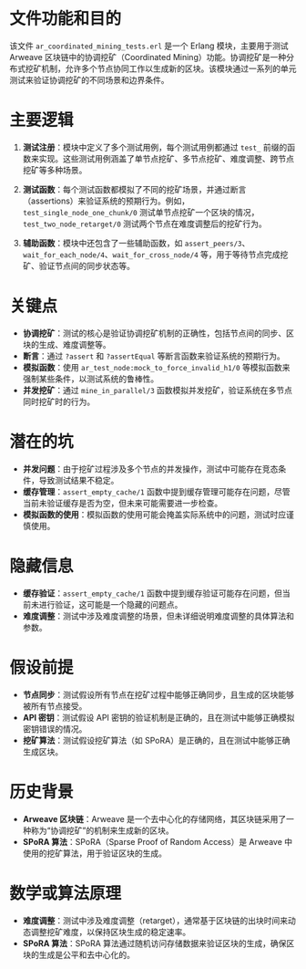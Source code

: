# 文件功能和目的

该文件 `ar_coordinated_mining_tests.erl` 是一个 Erlang 模块，主要用于测试 Arweave 区块链中的协调挖矿（Coordinated Mining）功能。协调挖矿是一种分布式挖矿机制，允许多个节点协同工作以生成新的区块。该模块通过一系列的单元测试来验证协调挖矿的不同场景和边界条件。

# 主要逻辑

1. **测试注册**：模块中定义了多个测试用例，每个测试用例都通过 `test_` 前缀的函数来实现。这些测试用例涵盖了单节点挖矿、多节点挖矿、难度调整、跨节点挖矿等多种场景。

2. **测试函数**：每个测试函数都模拟了不同的挖矿场景，并通过断言（assertions）来验证系统的预期行为。例如，`test_single_node_one_chunk/0` 测试单节点挖矿一个区块的情况，`test_two_node_retarget/0` 测试两个节点在难度调整后的挖矿行为。

3. **辅助函数**：模块中还包含了一些辅助函数，如 `assert_peers/3`、`wait_for_each_node/4`、`wait_for_cross_node/4` 等，用于等待节点完成挖矿、验证节点间的同步状态等。

# 关键点

- **协调挖矿**：测试的核心是验证协调挖矿机制的正确性，包括节点间的同步、区块的生成、难度调整等。
- **断言**：通过 `?assert` 和 `?assertEqual` 等断言函数来验证系统的预期行为。
- **模拟函数**：使用 `ar_test_node:mock_to_force_invalid_h1/0` 等模拟函数来强制某些条件，以测试系统的鲁棒性。
- **并发挖矿**：通过 `mine_in_parallel/3` 函数模拟并发挖矿，验证系统在多节点同时挖矿时的行为。

# 潜在的坑

- **并发问题**：由于挖矿过程涉及多个节点的并发操作，测试中可能存在竞态条件，导致测试结果不稳定。
- **缓存管理**：`assert_empty_cache/1` 函数中提到缓存管理可能存在问题，尽管当前未验证缓存是否为空，但未来可能需要进一步检查。
- **模拟函数的使用**：模拟函数的使用可能会掩盖实际系统中的问题，测试时应谨慎使用。

# 隐藏信息

- **缓存验证**：`assert_empty_cache/1` 函数中提到缓存验证可能存在问题，但当前未进行验证，这可能是一个隐藏的问题点。
- **难度调整**：测试中涉及难度调整的场景，但未详细说明难度调整的具体算法和参数。

# 假设前提

- **节点同步**：测试假设所有节点在挖矿过程中能够正确同步，且生成的区块能够被所有节点接受。
- **API 密钥**：测试假设 API 密钥的验证机制是正确的，且在测试中能够正确模拟密钥错误的情况。
- **挖矿算法**：测试假设挖矿算法（如 SPoRA）是正确的，且在测试中能够正确生成区块。

# 历史背景

- **Arweave 区块链**：Arweave 是一个去中心化的存储网络，其区块链采用了一种称为“协调挖矿”的机制来生成新的区块。
- **SPoRA 算法**：SPoRA（Sparse Proof of Random Access）是 Arweave 中使用的挖矿算法，用于验证区块的生成。

# 数学或算法原理

- **难度调整**：测试中涉及难度调整（retarget），通常基于区块链的出块时间来动态调整挖矿难度，以保持区块生成的稳定速率。
- **SPoRA 算法**：SPoRA 算法通过随机访问存储数据来验证区块的生成，确保区块的生成是公平和去中心化的。